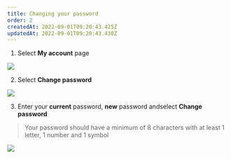 ```yaml
---
title: Changing your password
order: 2
createdAt: 2022-09-01T09:20:43.425Z
updatedAt: 2022-09-01T09:20:43.430Z
---
```

1. Select **My account** page

![](/img/editing-profile_1.png)

2. Select **Change password​**

![](/img/changing-password_2.png)

3. Enter your **current** password​, **new** password andselect **Change password**

> Your password should have a minimum of 8 characters with at least 1 letter, 1 number and 1 symbol​​

![](/img/changing-password_3.png)